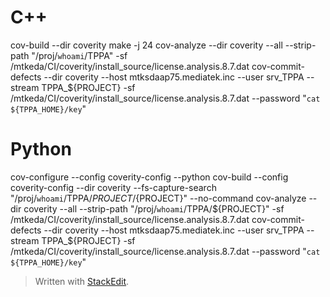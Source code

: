 # C++
cov-build --dir coverity make -j 24
cov-analyze --dir coverity --all --strip-path "/proj/`whoami`/TPPA" -sf /mtkeda/CI/coverity/install_source/license.analysis.8.7.dat
cov-commit-defects --dir coverity --host mtksdaap75.mediatek.inc --user srv_TPPA --stream TPPA_${PROJECT} -sf /mtkeda/CI/coverity/install_source/license.analysis.8.7.dat --password "`cat ${TPPA_HOME}/key`"

# Python
cov-configure --config coverity-config --python
cov-build --config coverity-config --dir coverity --fs-capture-search "/proj/`whoami`/TPPA/${PROJECT}/${PROJECT}" --no-command
cov-analyze --dir coverity --all --strip-path "/proj/`whoami`/TPPA/${PROJECT}" -sf /mtkeda/CI/coverity/install_source/license.analysis.8.7.dat
cov-commit-defects --dir coverity --host mtksdaap75.mediatek.inc --user srv_TPPA --stream TPPA_${PROJECT} -sf /mtkeda/CI/coverity/install_source/license.analysis.8.7.dat --password "`cat ${TPPA_HOME}/key`"
> Written with [StackEdit](https://stackedit.io/).
<!--stackedit_data:
eyJoaXN0b3J5IjpbLTEwNTIzOTY0OTksNzMwOTk4MTE2XX0=
-->